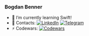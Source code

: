 ### Bogdan Benner
- 🌱 I’m currently learning Swift!
- 💬 Contacts: [![LinkedIn](https://img.shields.io/badge/LinkedIn-0077B5?style=flat&logo=linkedin&logoColor=white)](https://www.linkedin.com/in/bennerbr/) [![Telegram](https://img.shields.io/badge/Telegram-2CA5E0?style=flat&logo=telegram&logoColor=white)](https://t.me/c0pland/)
- ⚡ Codewars: [![Codewars](https://www.codewars.com/users/c0pland/badges/micro)](https://www.codewars.com/users/c0pland)
<!--
**c0pland/c0pland** is a ✨ _special_ ✨ repository because its `README.md` (this file) appears on your GitHub profile.

Here are some ideas to get you started:

- 🔭 I’m currently working on ...

- 👯 I’m looking to collaborate on ...
- 🤔 I’m looking for help with ...
- 💬 Ask me about ...
- 📫 How to reach me: ...
- 😄 Pronouns: ...
- ⚡ Fun fact: ...
-->
